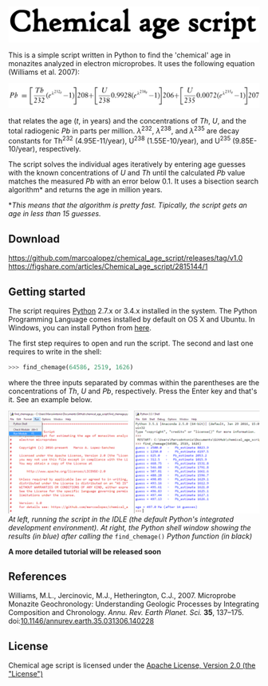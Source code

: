 ![](https://raw.githubusercontent.com/marcoalopez/chemical_age_script/master/header.png)

This is a simple script written in Python to find the 'chemical' age in monazites analyzed in
electron microprobes. It uses the following equation (Williams et al. 2007):

![](https://raw.githubusercontent.com/marcoalopez/chemical_age_script/master/fig_01.png)

that relates the age (*t*, in years) and the concentrations of *Th*, *U*, and the total radiogenic
*Pb* in parts per million. *λ*<sup>232</sup>, *λ*<sup>238</sup>, and *λ*<sup>235</sup> are decay
constants for Th<sup>232</sup> (4.95E-11/year), U<sup>238</sup> (1.55E-10/year), and U<sup>235</sup>
(9.85E-10/year), respectively. 

The script solves the individual ages iteratively by entering age guesses with the known
concentrations of *U* and *Th* until the calculated *Pb* value matches the measured *Pb*
with an error below 0.1. It uses a bisection search algorithm* and returns the age in million
years.

**This means that the algorithm is pretty fast. Tipically, the script gets an age in less than
15 guesses.*

## Download
https://github.com/marcoalopez/chemical_age_script/releases/tag/v1.0
https://figshare.com/articles/Chemical_age_script/2815144/1

## Getting started

The script requires [Python](https://www.python.org/) 2.7.x or 3.4.x installed in the system.
The Python Programming Language comes installed by default on OS X and Ubuntu. In Windows, 
you can install Python from [here](http://conda.pydata.org/miniconda.html).

The first step requires to open and run the script. The second and last one requires to write in the shell:

```python
>>> find_chemage(64586, 2519, 1626)
```

where the three inputs separated by commas within the parentheses are the concentrations of *Th*, *U*
and *Pb*, respectively. Press the Enter key and that's it. See an example below.

![](https://raw.githubusercontent.com/marcoalopez/chemical_age_script/master/fig_02.png)
*At left, running the script in the IDLE (the default Python's integrated development environment).
At right, the Python shell window showing the results (in blue) after calling the* ```find_chemage()```
*Python function (in black)*

**A more detailed tutorial will be released soon**

## References
Williams, M.L., Jercinovic, M.J., Hetherington, C.J., 2007. Microprobe Monazite Geochronology: Understanding Geologic Processes
by Integrating Composition and Chronology. *Annu. Rev. Earth Planet. Sci.* **35**, 137–175.
doi:[10.1146/annurev.earth.35.031306.140228](http://dx.doi.org/10.1146/annurev.earth.35.031306.140228)

## License
Chemical age script is licensed under the [Apache License, Version 2.0 (the "License")](http://www.apache.org/licenses/LICENSE-2.0)
